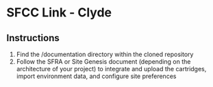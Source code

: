 # SFCC Link - Clyde

## Instructions
1. Find the /documentation directory within the cloned repository
2. Follow the SFRA or Site Genesis document (depending on the architecture of your project) to integrate and upload the cartridges, import environment data, and configure site preferences